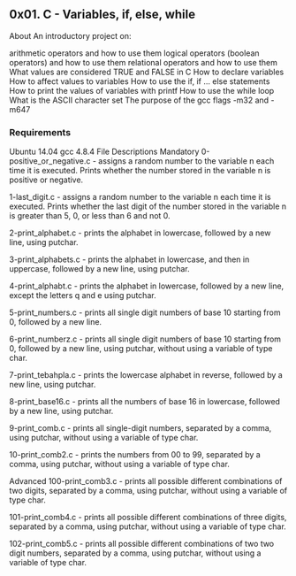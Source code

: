 ## 0x01. C - Variables, if, else, while
About An introductory project on:

arithmetic operators and how to use them
logical operators (boolean operators) and how to use them
relational operators and how to use them
What values are considered TRUE and FALSE in C
How to declare variables
How to affect values to variables
How to use the if, if ... else statements
How to print the values of variables with printf
How to use the while loop
What is the ASCII character set
The purpose of the gcc flags -m32 and -m647

### Requirements
Ubuntu 14.04
gcc 4.8.4
File Descriptions
Mandatory
0-positive_or_negative.c - assigns a random number to the variable n each time it is executed. Prints whether the number stored in the variable n is positive or negative.

1-last_digit.c - assigns a random number to the variable n each time it is executed. Prints whether the last digit of the number stored in the variable n is greater than 5, 0, or less than 6 and not 0.

2-print_alphabet.c - prints the alphabet in lowercase, followed by a new line, using putchar.

3-print_alphabets.c - prints the alphabet in lowercase, and then in uppercase, followed by a new line, using putchar.

4-print_alphabt.c - prints the alphabet in lowercase, followed by a new line, except the letters q and e using putchar.

5-print_numbers.c - prints all single digit numbers of base 10 starting from 0, followed by a new line.

6-print_numberz.c - prints all single digit numbers of base 10 starting from 0, followed by a new line, using putchar, without using a variable of type char.

7-print_tebahpla.c - prints the lowercase alphabet in reverse, followed by a new line, using putchar.

8-print_base16.c - prints all the numbers of base 16 in lowercase, followed by a new line, using putchar.

9-print_comb.c - prints all single-digit numbers, separated by a comma, using putchar, without using a variable of type char.

10-print_comb2.c - prints the numbers from 00 to 99, separated by a comma, using putchar, without using a variable of type char.

Advanced
100-print_comb3.c - prints all possible different combinations of two digits, separated by a comma, using putchar, without using a variable of type char.

101-print_comb4.c - prints all possible different combinations of three digits, separated by a comma, using putchar, without using a variable of type char.

102-print_comb5.c - prints all possible different combinations of two two digit numbers, separated by a comma, using putchar, without using a variable of type char.
